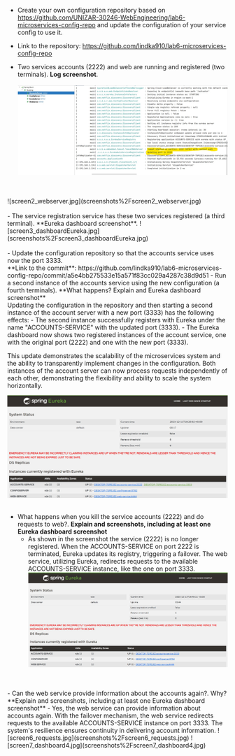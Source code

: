 - Create your own configuration repository based on https://github.com/UNIZAR-30246-WebEngineering/lab6-microservices-config-repo 
and update the configuration of your service config to use it. 

- Link to the repository: https://github.com/lindka910/lab6-microservices-config-repo

- Two services accounts (2222) and web are running and registered (two terminals). **Log screenshot**.
  <br>
  <br>
  ![screen1_accounts.jpg](screenshots%2Fscreen1_accounts.jpg)
<br>
<br>
  ![screen2_webserver.jpg](screenshots%2Fscreen2_webserver.jpg)
<br>
<br>
- The service registration service has these two services registered (a third terminal). **Eureka dashboard screenshot**.
  ![screen3_dashboardEureka.jpg](screenshots%2Fscreen3_dashboardEureka.jpg)
<br>
<br>
- Update the configuration repository so that the accounts service uses now the port 3333. 
<br>**Link to the commit**:
  https://github.com/lindka910/lab6-microservices-config-repo/commit/a5e4bb275533e15a571f83cc029a4287c38d9d51
- Run a second instance of the accounts service using the new configuration (a fourth terminals).
**What happens? Explain and Eureka dashboard screenshot**<br>
  Updating the configuration in the repository and then starting a second instance of the account server with a new port (3333) has the following effects:
  - The second instance successfully registers with Eureka under the name "ACCOUNTS-SERVICE" with the updated port (3333).
  - The Eureka dashboard now shows two registered instances of the account service, one with the original port (2222) and one with the new port (3333).

  This update demonstrates the scalability of the microservices system and the ability to transparently implement changes in the configuration. Both instances of the account server can now process requests independently of each other, demonstrating the flexibility and ability to scale the system horizontally. 
    
  ![screen4_dashboard2.jpg](screenshots%2Fscreen4_dashboard2.jpg)
<br>
<br>
- What happens when you kill the service accounts (2222) and do requests to web?. **Explain and screenshots, including at least one Eureka dashboard screenshot**
  -  As shown in the screenshot the service (2222) is no longer registered. When the ACCOUNTS-SERVICE on port 2222 is terminated, Eureka updates its registry, triggering a failover. The web service, utilizing Eureka, redirects requests to the available ACCOUNTS-SERVICE instance, like the one on port 3333.
  ![screen5_dashboard3.jpg](screenshots%2Fscreen5_dashboard3.jpg)
<br>
<br>
- Can the web service provide information about the accounts again?. Why? **Explain and screenshots, including at least one Eureka dashboard screenshot**
  - Yes, the web service can provide information about accounts again. With the failover mechanism, the web service redirects requests to the available ACCOUNTS-SERVICE instance on port 3333. The system's resilience ensures continuity in delivering account information.
![screen6_requests.jpg](screenshots%2Fscreen6_requests.jpg)
![screen7_dashboard4.jpg](screenshots%2Fscreen7_dashboard4.jpg)